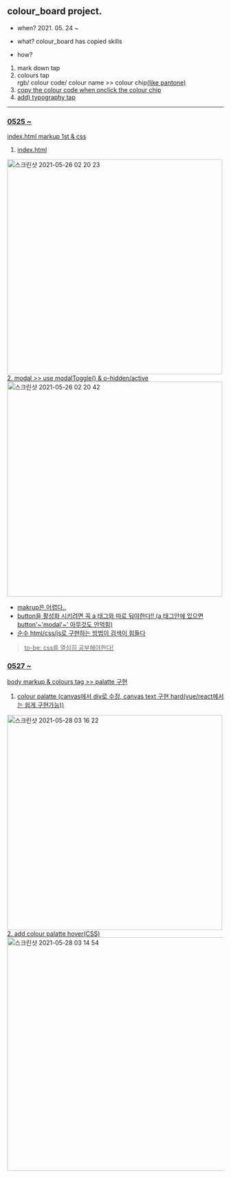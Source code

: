 ## colour_board project.

- when? 2021. 05. 24 ~

- what? colour_board has copied skills

- how?
1. mark down tap
2. colours tap<br>rgb/ colour code/ colour name >> colour chip<u>(like pantone)<u>
3. copy the colour code when onclick the colour chip
4. add) typography tap
- - -
### 0525 ~
 index.html markup 1st & css 
 1. index.html
 <img width="500" height="500" alt="스크린샷 2021-05-26 02 20 23" src="https://user-images.githubusercontent.com/79742210/119540991-0848d880-bdc9-11eb-8bc3-e46d960d1b2f.png">
 2. modal >> use modalToggle() & o-hidden/active
 <img width="500" height="500"alt="스크린샷 2021-05-26 02 20 42" src="https://user-images.githubusercontent.com/79742210/119541003-0b43c900-bdc9-11eb-9273-29b295b88952.png">

* makrup은 어렵다..
* button을 활성화 시키려면 꼭 a 태그와 따로 둬야한다!! (a 태그안에 있으면 button'~'modal'~' 아무것도 안먹힘)
* 순수 html/css/js로 구현하는 방법이 검색이 힘들다
> to-be:
> css를 열심히 공부해야한다!

### 0527 ~
 body markup & colours tag >> palatte 구현
 1. colour palatte (canvas에서 div로 수정, canvas text 구현 hard(vue/react에서는 쉽게 구현가능))
<img width="500" height="500" alt="스크린샷 2021-05-28 03 16 22" src="https://user-images.githubusercontent.com/79742210/119876828-42e67880-bf63-11eb-85e5-44687af7315e.png">
 2. add colour palatte hover(CSS)
 <img width="543" alt="스크린샷 2021-05-28 03 14 54" src="https://user-images.githubusercontent.com/79742210/119877669-48908e00-bf64-11eb-9a5b-9a81899efda2.png">

 
